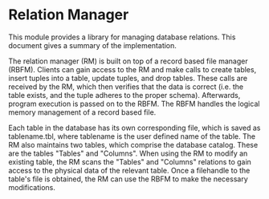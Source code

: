Relation Manager
================
This module provides a library for managing database relations. This document 
gives a summary of the implementation. 

The relation manager (RM) is built on top of a record based file manager (RBFM).
Clients can gain access to the RM and make calls to create tables, insert tuples
into a table, update tuples, and drop tables. These calls are received by the RM,
which then verifies that the data is correct (i.e. the table exists, and the tuple
adheres to the proper schema). Afterwards, program execution is passed on to the
RBFM. The RBFM handles the logical memory management of a record based file. 

Each table in the database has its own corresponding file, which is saved as
tablename.tbl, where tablename is the user defined name of the table. The RM also
maintains two tables, which comprise the database catalog. These are the tables
"Tables" and "Columns". When using the RM to modify an existing table, the RM
scans the "Tables" and "Columns" relations to gain access to the physical data
of the relevant table. Once a filehandle to the table's file is obtained, the
RM can use the RBFM to make the necessary modifications.